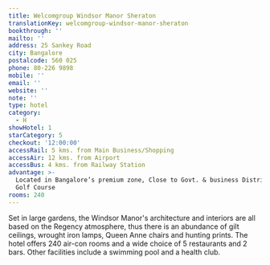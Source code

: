 ```yaml
---
title: Welcomgroup Windsor Manor Sheraton
translationKey: welcomgroup-windsor-manor-sheraton
bookthrough: ''
mailto: ''
address: 25 Sankey Road
city: Bangalore
postalcode: 560 025
phone: 80-226 9898
mobile: ''
email: ''
website: ''
note: ''
type: hotel
category:
  - H
showHotel: 1
starCategory: 5
checkout: '12:00:00'
accessRail: 5 kms. from Main Business/Shopping
accessAir: 12 kms. from Airport
accessBus: 4 kms. from Railway Station
advantage: >-
  Located in Bangalore’s premium zone, Close to Govt. & business District, Opp.
  Golf Course
rooms: 240
---
```

Set in large gardens, the Windsor Manor's architecture and interiors are all based on the Regency atmosphere, thus there is an abundance of gilt ceilings,  wrought iron lamps, Queen Anne chairs and  hunting prints. The hotel offers 240 air-con rooms and a wide choice of 5 restaurants and 2 bars. Other facilities include a swimming pool and a health club.